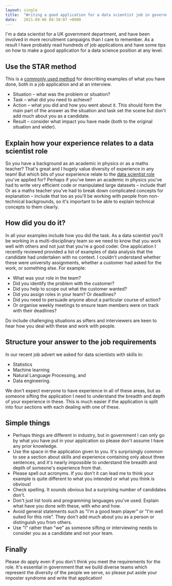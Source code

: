 ```yaml
---
layout: single
title:  "Writing a good application for a data scientist job in government"
date:   2021-09-06 08:38:07 +0000
---
```



I&#39;m a data scientist for a UK government department, and have been involved in more recruitment campaigns than I care to remember. As a result I have probably read hundreds of job applications and have some tips on how to make a good application for a data science position at any level.

## Use the STAR method

This is a [commonly used method](https://en.wikipedia.org/wiki/Situation,_task,_action,_result) for describing examples of what you have done, both in a job application and at an interview.

- Situation – what was the problem or situation?
- Task – what did you need to achieve?
- Action – what you did and how you went about it. This should form the main part of the answer as the situation and task set the scene but don&#39;t add much about you as a candidate.
- Result – consider what impact you have made (both to the original situation and wider).

## Explain how your experience relates to a data scientist role

So you have a background as an academic in physics or as a maths teacher? That&#39;s great and I hugely value diversity of experience in any team! But which bits of your experience relate to the [data scientist role](https://www.prospects.ac.uk/job-profiles/data-scientist) you&#39;ve applied for? Perhaps if you&#39;ve been an academic in physics you&#39;ve had to write very efficient code or manipulated large datasets – include that! Or as a maths teacher you&#39;ve had to break down complicated concepts for explanation – include that too as you&#39;ll be working with people from non-technical backgrounds, so it&#39;s important to be able to explain technical concepts to them clearly.

## How did you do it?

In all your examples include how you did the task. As a data scientist you&#39;ll be working in a multi-disciplinary team so we need to know that you work well with others and not just that you&#39;re a good coder. One application I recently reviewed provided a list of examples of data analysis that the candidate had undertaken with no context. I couldn&#39;t understand whether these were university assignments, whether a customer had asked for the work, or something else. For example:

- What was your role in the team?
- Did you identify the problem with the customer?
- Did you help to scope out what the customer wanted?
- Did you assign roles in your team? Or deadlines?
- Did you need to persuade anyone about a particular course of action?
- Or organise weekly meetings to ensure team members were on track with their deadlines?

Do include challenging situations as sifters and interviewers are keen to hear how you deal with these and work with people.

## Structure your answer to the job requirements

In our recent job advert we asked for data scientists with skills in:

- Statistics
- Machine learning
- Natural Language Processing, and
- Data engineering.

We don&#39;t expect everyone to have experience in all of these areas, but as someone sifting the application I need to understand the breadth and depth of your experience in these. This is much easier if the application is split into four sections with each dealing with one of these.

## Simple things

- Perhaps things are different in industry, but in government I can only go by what you have put in your application so please don&#39;t assume I have any prior knowledge.
- Use the space in the application given to you. It&#39;s surprisingly common to see a section about skills and experience containing only about three sentences, and it&#39;s nearly impossible to understand the breadth and depth of someone&#39;s experience from that.
- Please spell out acronyms. If you don&#39;t it can lead me to think your example is quite different to what you intended or what you think is obvious!
- Check spelling. It sounds obvious but a surprising number of candidates don&#39;t.
- Don&#39;t just list tools and programming languages you&#39;ve used. Explain what have you done with these, with who and how.
- Avoid general statements such as &quot;I&#39;m a good team player&quot; or &quot;I&#39;m well suited for this role&quot;. They don&#39;t add much about you as a person or distinguish you from others.
- Use &quot;I&quot; rather than &quot;we&quot; as someone sifting or interviewing needs to consider you as a candidate and not your team.

## Finally

Please do apply even if you don&#39;t think you meet the requirements for the role. It&#39;s essential in government that we build diverse teams which represent the diversity of the people we serve, so please put aside your imposter syndrome and write that application!